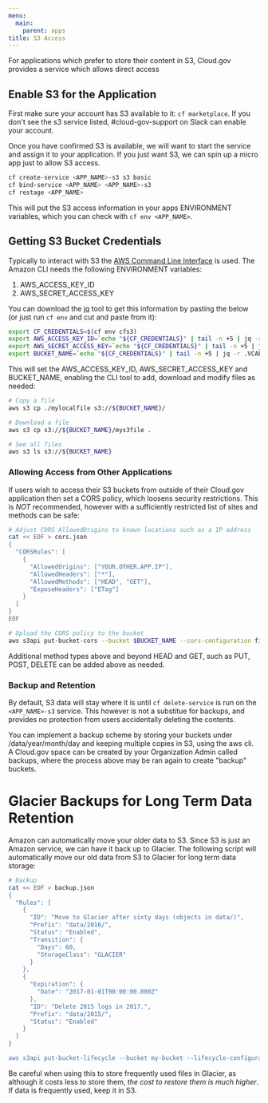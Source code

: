 ```yaml
---
menu:
  main:
    parent: apps
title: S3 Access
---
```


For applications which prefer to store their content in S3, Cloud.gov provides a service which allows direct access

## Enable S3 for the Application

First make sure your account has S3 available to it: `cf marketplace`.  If you don't see the s3 service listed, #cloud-gov-support on Slack can enable your account.

Once you have confirmed S3 is available, we will want to start the service and assign it to your application.  If you just want S3, we can spin up a micro app just to allow S3 access.

```bash
cf create-service <APP_NAME>-s3 s3 basic
cf bind-service <APP_NAME> <APP_NAME>-s3
cf restage <APP_NAME>
```

This will put the S3 access information in your apps ENVIRONMENT variables, which you can check with `cf env <APP_NAME>`.

## Getting S3 Bucket Credentials
Typically to interact with S3 the [AWS Command Line Interface](https://aws.amazon.com/cli/) is used.  The Amazon CLI needs the following ENVIRONMENT variables:
 1. AWS_ACCESS_KEY_ID 
 2. AWS_SECRET_ACCESS_KEY 
 
You can download the [jq](https://stedolan.github.io/jq/) tool to get this information by pasting the below (or just run `cf env` and cut and paste from it):

```bash
export CF_CREDENTIALS=$(cf env cfs3) 
export AWS_ACCESS_KEY_ID=`echo "${CF_CREDENTIALS}" | tail -n +5 | jq -r .VCAP_SERVICES.s3[].credentials.access_key_id 2>/dev/null`
export AWS_SECRET_ACCESS_KEY=`echo "${CF_CREDENTIALS}" | tail -n +5 | jq -r .VCAP_SERVICES.s3[].credentials.secret_access_key 2>/dev/null`
export BUCKET_NAME=`echo "${CF_CREDENTIALS}" | tail -n +5 | jq -r .VCAP_SERVICES.s3[].credentials.bucket 2>/dev/null`
```

This will set the AWS_ACCESS_KEY_ID, AWS_SECRET_ACCESS_KEY and BUCKET_NAME, enabling the CLI tool to add, download and modify files as needed:

```bash
# Copy a file
aws s3 cp ./mylocalfile s3://${BUCKET_NAME}/

# Download a file
aws s3 cp s3://${BUCKET_NAME}/mys3file .

# See all files
aws s3 ls s3://${BUCKET_NAME}
```

### Allowing Access from Other Applications
If users wish to access their S3 buckets from outside of their Cloud.gov application then set a CORS policy, which loosens security restrictions.  This is *NOT* recommended, however with a sufficiently restricted list of sites and methods can be safe:

```bash
# Adjust CORS AllowedOrigins to known locations such as a IP address
cat << EOF > cors.json
{
  "CORSRules": [
    {
      "AllowedOrigins": ["YOUR.OTHER.APP.IP"],
      "AllowedHeaders": ["*"],
      "AllowedMethods": ["HEAD", "GET"],
      "ExposeHeaders": ["ETag"]
    }
  ]
}
EOF

# Upload the CORS policy to the bucket
aws s3api put-bucket-cors --bucket $BUCKET_NAME --cors-configuration file://cors.json
```

Additional method types above and beyond HEAD and GET, such as PUT, POST, DELETE can be added above as needed.

### Backup and Retention
By default, S3 data will stay where it is until `cf delete-service` is run on the `<APP_NAME>-s3` service.  This however is not a substitue for backups, and provides no protection from users accidentally deleting the contents.  

You can implement a backup scheme by storing your buckets under /data/year/month/day and keeping multiple copies in S3, using the aws cli. A Cloud.gov space can be created by your Organization Admin called backups, where the process above may be ran again to create "backup" buckets. 

# Glacier Backups for Long Term Data Retention
Amazon can automatically move your older data to S3.  Since S3 is just an Amazon service, we can have it back up to Glacier.  The following script will automatically move our old data from S3 to Glacier for long term data storage:

```bash
# Backup 
cat << EOF > backup.json
{
  "Rules": [
    {
      "ID": "Move to Glacier after sixty days (objects in data/)",
      "Prefix": "data/2016/",
      "Status": "Enabled",
      "Transition": {
        "Days": 60,
        "StorageClass": "GLACIER"
      }
    },
    {
      "Expiration": {
        "Date": "2017-01-01T00:00:00.000Z"
      },
      "ID": "Delete 2015 logs in 2017.",
      "Prefix": "data/2015/",
      "Status": "Enabled"
    }
  ]
}

aws s3api put-bucket-lifecycle --bucket my-bucket --lifecycle-configuration file://backup.json

```

Be careful when using this to store frequently used files in Glacier, as although it costs less to store them, *the cost to restore them is much higher*.  If data is frequently used, keep it in S3.

















































